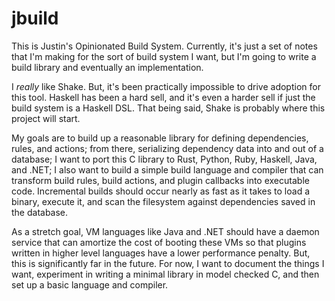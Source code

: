 jbuild
======

This is Justin's Opinionated Build System. Currently, it's just a set of notes
that I'm making for the sort of build system I want, but I'm going to write a
build library and eventually an implementation.

I _really_ like Shake. But, it's been practically impossible to drive adoption
for this tool. Haskell has been a hard sell, and it's even a harder sell if just
the build system is a Haskell DSL. That being said, Shake is probably where this
project will start.

My goals are to build up a reasonable library for defining dependencies, rules,
and actions; from there, serializing dependency data into and out of a database;
I want to port this C library to Rust, Python, Ruby, Haskell, Java, and .NET; I
also want to build a simple build language and compiler that can transform build
rules, build actions, and plugin callbacks into executable code. Incremental
builds should occur nearly as fast as it takes to load a binary, execute it, and
scan the filesystem against dependencies saved in the database.

As a stretch goal, VM languages like Java and .NET should have a daemon service
that can amortize the cost of booting these VMs so that plugins written in
higher level languages have a lower performance penalty. But, this is
significantly far in the future. For now, I want to document the things I want,
experiment in writing a minimal library in model checked C, and then set up a
basic language and compiler.
